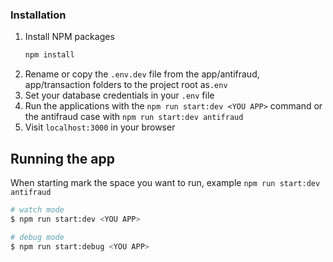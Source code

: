 ### Installation

1. Install NPM packages
   ```sh
   npm install
   ```
1. Rename or copy the `.env.dev` file from the app/antifraud, app/transaction folders to the project root as`.env`
1. Set your database credentials in your `.env` file
1. Run the applications with the `npm run start:dev <YOU APP>` command or the antifraud case with `npm run start:dev antifraud`
1. Visit `localhost:3000` in your browser

## Running the app

When starting mark the space you want to run, example `npm run start:dev antifraud`

```bash
# watch mode
$ npm run start:dev <YOU APP>

# debug mode
$ npm run start:debug <YOU APP>

```

